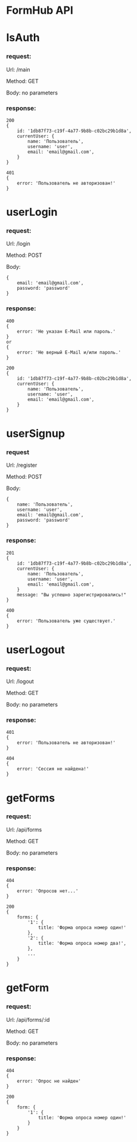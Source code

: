 # FormHub API

# IsAuth
### request:
Url: /main

Method: GET

Body: no parameters

### response:
```
200
{
    id: '1db87f73-c19f-4a77-9b8b-c02bc29b1d8a',
    currentUser: {
        name: 'Пользователь',
        username: 'user',
        email: 'email@gmail.com',
    }
}

401
{
    error: 'Пользователь не авторизован!'
}
```


# userLogin
### request:
Url: /login

Method: POST

Body:
```
{
    email: 'email@gmail.com',
    password: 'password'
}
```

### response:
```
400
{
    error: 'Не указан E-Mail или пароль.'
}
or
{
    error: 'Не верный E-Mail и/или пароль.'
}

200
{
    id: '1db87f73-c19f-4a77-9b8b-c02bc29b1d8a',
    currentUser: {
        name: 'Пользователь',
        username: 'user',
        email: 'email@gmail.com',
    }
}
```


# userSignup
### request
Url: /register

Method: POST

Body:
```
{
    name: 'Пользователь',
    username: 'user',
    email: 'email@gmail.com',
    password: 'password'
}
```

### response:
```
201
{
    id: '1db87f73-c19f-4a77-9b8b-c02bc29b1d8a',
    currentUser: {
        name: 'Пользователь',
        username: 'user',
        email: 'email@gmail.com',
    }
    message: "Вы успешно зарегистрировались!"
}

400
{
    error: 'Пользователь уже существует.'
}
```


# userLogout
### request:
Url: /logout

Method: GET

Body: no parameters

### response:
```
401
{
    error: 'Пользователь не авторизован!'
}

404
{
    error: 'Сессия не найдена!'
}
```


# getForms
### request:
Url: /api/forms

Method: GET

Body: no parameters

### response:
```
404
{
    error: 'Опросов нет...'
}

200
{
    forms: {
        '1': {
            title: 'Форма опроса номер один!'
        },
        '2': {
            title: 'Форма опроса номер два!',
        },
        ...
    }
}
```


# getForm
### request:
Url: /api/forms/:id

Method: GET

Body: no parameters

### response:
```
404
{
    error: 'Опрос не найден'
}

200
{
    form: {
        '1': {
            title: 'Форма опроса номер один!'
        }
    }
}
```
